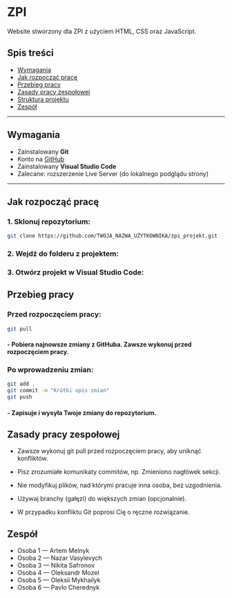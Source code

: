 # ZPI 

Website stworzony dla ZPI z użyciem HTML, CSS oraz JavaScript.

## Spis treści

- [Wymagania](#wymagania)
- [Jak rozpocząć pracę](#jak-rozpocząć-pracę)
- [Przebieg pracy](#przebieg-pracy)
- [Zasady pracy zespołowej](#zasady-pracy-zespołowej)
- [Struktura projektu](#struktura-projektu)
- [Zespół](#zespół)

---

## Wymagania

- Zainstalowany **Git**
- Konto na [GitHub](https://github.com)
- Zainstalowany **Visual Studio Code**
- Zalecane: rozszerzenie Live Server (do lokalnego podglądu strony)

---

## Jak rozpocząć pracę

### 1. Sklonuj repozytorium:

```bash
git clone https://github.com/TWOJA_NAZWA_UŻYTKOWNIKA/zpi_projekt.git
```
### 2. Wejdź do folderu z projektem:

### 3. Otwórz projekt w Visual Studio Code:

## Przebieg pracy

### Przed rozpoczęciem pracy:

```bash
git pull
```
#### - Pobiera najnowsze zmiany z GitHuba. Zawsze wykonuj przed rozpoczęciem pracy.

### Po wprowadzeniu zmian:

```bash
git add .
git commit -m "Krótki opis zmian"
git push
```
#### - Zapisuje i wysyła Twoje zmiany do repozytorium.

## Zasady pracy zespołowej
- Zawsze wykonuj git pull przed rozpoczęciem pracy, aby uniknąć konfliktów.

- Pisz zrozumiałe komunikaty commitów, np. Zmieniono nagłówek sekcji.

- Nie modyfikuj plików, nad którymi pracuje inna osoba, bez uzgodnienia.

- Używaj branchy (gałęzi) do większych zmian (opcjonalnie).

- W przypadku konfliktu Git poprosi Cię o ręczne rozwiązanie.

## Zespół
- Osoba 1 — Artem Melnyk
- Osoba 2 — Nazar Vasylevych
- Osoba 3 — Nikita Safronov
- Osoba 4 — Oleksandr Mozel
- Osoba 5 — Oleksii Mykhailyk
- Osoba 6 — Pavlo Cherednyk
